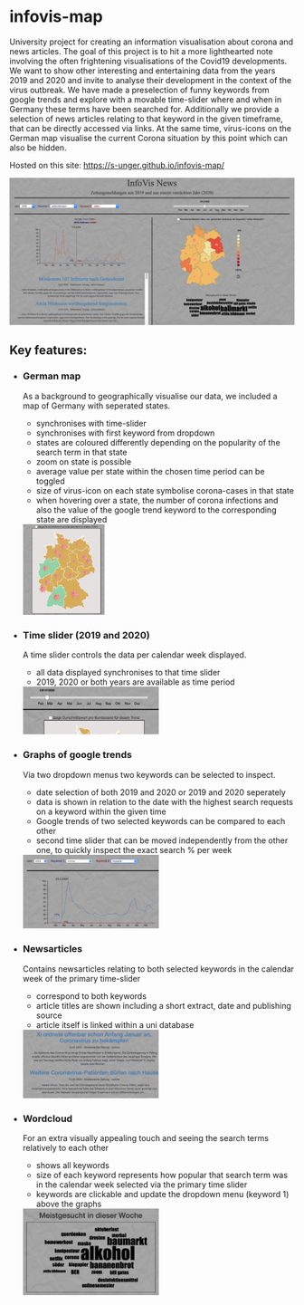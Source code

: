 # infovis-map
University project for creating an information visualisation about corona and news articles.
The goal of this project is to hit a more lighthearted note involving the often frightening visualisations of the Covid19 developments. We want to show other interesting and entertaining data from the years 2019 and 2020 and invite to analyse their development in the context of the virus outbreak.
We have made a preselection of funny keywords from google trends and explore with a movable time-slider where and when in Germany these terms have been searched for. Additionally we provide a selection of news articles relating to that keyword in the given timeframe, that can be directly accessed via links. At the same time, virus-icons on the German map visualise the current Corona situation by this point which can also be hidden.

Hosted on this site: https://s-unger.github.io/infovis-map/

![Preview of our site](/img/preview.png)

## Key features:
* ### German map
  As a background to geographically visualise our data, we included a map of Germany with seperated states. 
  * synchronises with time-slider
  * synchronises with first keyword from dropdown
  * states are coloured differently depending on the popularity of the search term in that state
  * zoom on state is possible
  * average value per state within the chosen time period can be toggled
  * size of virus-icon on each state symbolise corona-cases in that state 
  * when hovering over a state, the number of corona infections and also the value of the google trend keyword to the corresponding state are displayed
  
  <img src="/img/map.png" width="30%">
  
* ### Time slider (2019 and 2020)
  A time slider controls the data per calendar week displayed.
  * all data displayed synchronises to that time slider
  * 2019, 2020 or both years are available as time period
  
  <img src="/img/slider.png" width="50%">

  
* ### Graphs of google trends
  Via two dropdown menus two keywords can be selected to inspect.
  * date selection of both 2019 and 2020 or 2019 and 2020 seperately
  * data is shown in relation to the date with the highest search requests on a keyword within the given time
  * Google trends of two selected keywords can be compared to each other
  * second time slider that can be moved independently from the other one, to quickly inspect the exact search % per week 
  
  <img src="/img/graph.png" width="50%">

  
* ### Newsarticles
  Contains newsarticles relating to both selected keywords in the calendar week of the primary time-slider
  * correspond to both keywords
  * article titles are shown including a short extract, date and publishing source
  * article itself is linked within a uni database
  
  <img src="/img/articles.png" width="50%">


* ### Wordcloud
  For an extra visually appealing touch and seeing the search terms relatively to each other
  * shows all keywords
  * size of each keyword represents how popular that search term was in the calendar week selected via the primary time slider
  * keywords are clickable and update the dropdown menu (keyword 1) above the graphs
  
  <img src="/img/wordcloud.png" width="50%">
